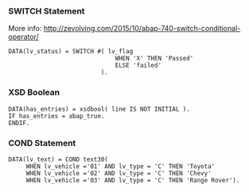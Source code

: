 ### SWITCH Statement
More info: http://zevolving.com/2015/10/abap-740-switch-conditional-operator/
```ABAP
DATA(lv_status) = SWITCH #( lv_flag
                              WHEN 'X' THEN 'Passed'
                              ELSE 'failed'
                          ).
```

### XSD Boolean
```ABAP
DATA(has_entries) = xsdbool( line IS NOT INITIAL ).
IF has_entries = abap_true.
ENDIF.
```

### COND Statement
```ABAP
DATA(lv_text) = COND text30(
     WHEN lv_vehicle ='01' AND lv_type = 'C' THEN 'Toyota'
     WHEN lv_vehicle ='02' AND lv_type = 'C' THEN 'Chevy'
     WHEN lv_vehicle ='03' AND lv_type = 'C' THEN 'Range Rover').
```     
